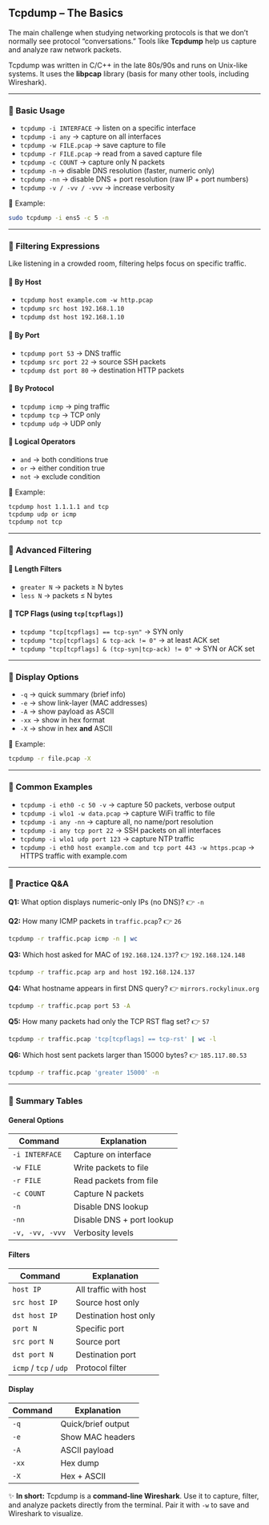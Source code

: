 ## Tcpdump – The Basics  

The main challenge when studying networking protocols is that we don’t normally see protocol “conversations.” Tools like **Tcpdump** help us capture and analyze raw network packets.  

Tcpdump was written in C/C++ in the late 80s/90s and runs on Unix-like systems. It uses the **libpcap** library (basis for many other tools, including Wireshark).  

---

### 💎 Basic Usage  

- `tcpdump -i INTERFACE` → listen on a specific interface  
- `tcpdump -i any` → capture on all interfaces  
- `tcpdump -w FILE.pcap` → save capture to file  
- `tcpdump -r FILE.pcap` → read from a saved capture file  
- `tcpdump -c COUNT` → capture only N packets  
- `tcpdump -n` → disable DNS resolution (faster, numeric only)  
- `tcpdump -nn` → disable DNS + port resolution (raw IP + port numbers)  
- `tcpdump -v / -vv / -vvv` → increase verbosity  

📌 Example:  
```bash
sudo tcpdump -i ens5 -c 5 -n
````

---

### 💎 Filtering Expressions

Like listening in a crowded room, filtering helps focus on specific traffic.

#### 🔹 By Host

* `tcpdump host example.com -w http.pcap`
* `tcpdump src host 192.168.1.10`
* `tcpdump dst host 192.168.1.10`

#### 🔹 By Port

* `tcpdump port 53` → DNS traffic
* `tcpdump src port 22` → source SSH packets
* `tcpdump dst port 80` → destination HTTP packets

#### 🔹 By Protocol

* `tcpdump icmp` → ping traffic
* `tcpdump tcp` → TCP only
* `tcpdump udp` → UDP only

#### 🔹 Logical Operators

* `and` → both conditions true
* `or` → either condition true
* `not` → exclude condition

📌 Example:

```bash
tcpdump host 1.1.1.1 and tcp
tcpdump udp or icmp
tcpdump not tcp
```

---

### 💎 Advanced Filtering

#### 🔹 Length Filters

* `greater N` → packets ≥ N bytes
* `less N` → packets ≤ N bytes

#### 🔹 TCP Flags (using `tcp[tcpflags]`)

* `tcpdump "tcp[tcpflags] == tcp-syn"` → SYN only
* `tcpdump "tcp[tcpflags] & tcp-ack != 0"` → at least ACK set
* `tcpdump "tcp[tcpflags] & (tcp-syn|tcp-ack) != 0"` → SYN or ACK set

---

### 💎 Display Options

* `-q` → quick summary (brief info)
* `-e` → show link-layer (MAC addresses)
* `-A` → show payload as ASCII
* `-xx` → show in hex format
* `-X` → show in hex **and** ASCII

📌 Example:

```bash
tcpdump -r file.pcap -X
```

---

### 💎 Common Examples

* `tcpdump -i eth0 -c 50 -v` → capture 50 packets, verbose output
* `tcpdump -i wlo1 -w data.pcap` → capture WiFi traffic to file
* `tcpdump -i any -nn` → capture all, no name/port resolution
* `tcpdump -i any tcp port 22` → SSH packets on all interfaces
* `tcpdump -i wlo1 udp port 123` → capture NTP traffic
* `tcpdump -i eth0 host example.com and tcp port 443 -w https.pcap` → HTTPS traffic with example.com

---

### 💎 Practice Q\&A

**Q1:** What option displays numeric-only IPs (no DNS)?
👉 `-n`

**Q2:** How many ICMP packets in `traffic.pcap`?
👉 `26`

```bash
tcpdump -r traffic.pcap icmp -n | wc
```

**Q3:** Which host asked for MAC of `192.168.124.137`?
👉 `192.168.124.148`

```bash
tcpdump -r traffic.pcap arp and host 192.168.124.137
```

**Q4:** What hostname appears in first DNS query?
👉 `mirrors.rockylinux.org`

```bash
tcpdump -r traffic.pcap port 53 -A
```

**Q5:** How many packets had only the TCP RST flag set?
👉 `57`

```bash
tcpdump -r traffic.pcap 'tcp[tcpflags] == tcp-rst' | wc -l
```

**Q6:** Which host sent packets larger than 15000 bytes?
👉 `185.117.80.53`

```bash
tcpdump -r traffic.pcap 'greater 15000' -n
```

---

### 💎 Summary Tables

#### General Options

| Command         | Explanation               |
| --------------- | ------------------------- |
| `-i INTERFACE`  | Capture on interface      |
| `-w FILE`       | Write packets to file     |
| `-r FILE`       | Read packets from file    |
| `-c COUNT`      | Capture N packets         |
| `-n`            | Disable DNS lookup        |
| `-nn`           | Disable DNS + port lookup |
| `-v, -vv, -vvv` | Verbosity levels          |

#### Filters

| Command                | Explanation           |
| ---------------------- | --------------------- |
| `host IP`              | All traffic with host |
| `src host IP`          | Source host only      |
| `dst host IP`          | Destination host only |
| `port N`               | Specific port         |
| `src port N`           | Source port           |
| `dst port N`           | Destination port      |
| `icmp` / `tcp` / `udp` | Protocol filter       |

#### Display

| Command | Explanation        |
| ------- | ------------------ |
| `-q`    | Quick/brief output |
| `-e`    | Show MAC headers   |
| `-A`    | ASCII payload      |
| `-xx`   | Hex dump           |
| `-X`    | Hex + ASCII        |


✨ **In short:** Tcpdump is a **command-line Wireshark**. Use it to capture, filter, and analyze packets directly from the terminal. Pair it with `-w` to save and Wireshark to visualize.


